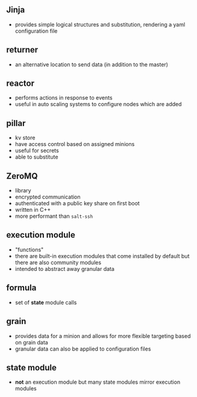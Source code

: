 ## Jinja

- provides simple logical structures and substitution, rendering a yaml configuration file

## returner

- an alternative location to send data (in addition to the master)

## reactor

- performs actions in response to events
- useful in auto scaling systems to configure nodes which are added

## pillar

- kv store
- have access control based on assigned minions
- useful for secrets
- able to substitute

## ZeroMQ

- library
- encrypted communication
- authenticated with a public key share on first boot
- written in C++
- more performant than `salt-ssh`

## execution module

- "functions"
- there are built-in execution modules that come installed by default but there are also community modules
- intended to abstract away granular data

## formula

- set of **state** module calls

## grain

- provides data for a minion and allows for more flexible targeting based on grain data
- granular data can also be applied to configuration files

## state module

- **not** an execution module but many state modules mirror execution modules

